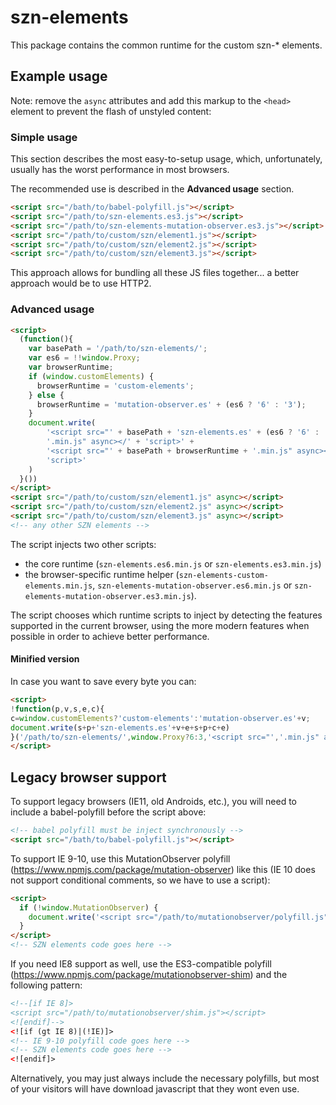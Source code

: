 # szn-elements

This package contains the common runtime for the custom szn-* elements.

## Example usage

Note: remove the `async` attributes and add this markup to the
`<head>` element to prevent the flash of unstyled content:

### Simple usage

This section describes the most easy-to-setup usage, which, unfortunately,
usually has the worst performance in most browsers.

The recommended use is described in the **Advanced usage** section.

```html
<script src="/bath/to/babel-polyfill.js"></script>
<script src="/path/to/szn-elements.es3.js"></script>
<script src="/path/to/szn-elements-mutation-observer.es3.js"></script>
<script src="/path/to/custom/szn/element1.js"></script>
<script src="/path/to/custom/szn/element2.js"></script>
<script src="/path/to/custom/szn/element3.js"></script>
```

This approach allows for bundling all these JS files together... a better
approach would be to use HTTP2.

### Advanced usage

```html
<script>
  (function(){
    var basePath = '/path/to/szn-elements/';
    var es6 = !!window.Proxy;
    var browserRuntime;
    if (window.customElements) {
      browserRuntime = 'custom-elements';
    } else {
      browserRuntime = 'mutation-observer.es' + (es6 ? '6' : '3');
    }
    document.write(
        '<script src="' + basePath + 'szn-elements.es' + (es6 ? '6' : '3') +
        '.min.js" async></' + 'script>' +
        '<script src="' + basePath + browserRuntime + '.min.js" async></' +
        'script>'
    )
  }())
</script>
<script src="/path/to/custom/szn/element1.js" async></script>
<script src="/path/to/custom/szn/element2.js" async></script>
<script src="/path/to/custom/szn/element3.js" async></script>
<!-- any other SZN elements -->
```

The script injects two other scripts:
* the core runtime (`szn-elements.es6.min.js` or `szn-elements.es3.min.js`)
* the browser-specific runtime helper (`szn-elements-custom-elements.min.js`,
  `szn-elements-mutation-observer.es6.min.js` or
  `szn-elements-mutation-observer.es3.min.js`).

The script chooses which runtime scripts to inject by detecting the features
supported in the current browser, using the more modern features when possible
in order to achieve better performance.

#### Minified version

In case you want to save every byte you can:

```html
<script>
!function(p,v,s,e,c){
c=window.customElements?'custom-elements':'mutation-observer.es'+v;
document.write(s+p+'szn-elements.es'+v+e+s+p+c+e)
}('/path/to/szn-elements/',window.Proxy?6:3,'<script src="','.min.js" async></'+'script>')
</script>
```

## Legacy browser support

To support legacy browsers (IE11, old Androids, etc.), you will need to include
a babel-polyfill before the script above:

```html
<!-- babel polyfill must be inject synchronously -->
<script src="/bath/to/babel-polyfill.js"></script>
```

To support IE 9-10, use this MutationObserver polyfill
(https://www.npmjs.com/package/mutation-observer) like this (IE 10 does not
support conditional comments, so we have to use a script):

```html
<script>
  if (!window.MutationObserver) {
    document.write('<script src="/path/to/mutationobserver/polyfill.js"></' + 'script>')
  }
</script>
<!-- SZN elements code goes here -->
```

If you need IE8 support as well, use the ES3-compatible polyfill
(https://www.npmjs.com/package/mutationobserver-shim) and the following
pattern:

```html
<!--[if IE 8]>
<script src="/path/to/mutationobserver/shim.js"></script>
<![endif]-->
<![if (gt IE 8)|(!IE)]>
<!-- IE 9-10 polyfill code goes here -->
<!-- SZN elements code goes here -->
<![endif]>
```

Alternatively, you may just always include the necessary polyfills, but most
of your visitors will have download javascript that they wont even use.
